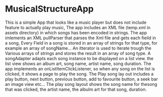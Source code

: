 # MusicalStructureApp
This is a simple App that looks like a music player but does not include feature to actually play music, The app includes an XML file (temp.xml in assets directory) in which songs has been encoded in strings. The app imlements an XML pullParser that parses the Xml file and gets each fieild in a song, Every Field in a song is stored in an array of strings for that type, for example an array of songName... An itterator is used to iterate trough the Various arrays of strings and stores the result in an array of song type. A songAdapter adapts each song instance to be displayed on a list view. the list view shows an album art, song name, artist name, song duration. The app implements an onListItemClickListener, so when any song on the list is clicked, it shows a page to play the song. The Play song lay out includes a play button, next button, previous button, add to favourite button, a seek bar an image view etc... The play song layout shows the song name for thesong that was clicked, the artist name, the albulm art for that song, duration.

